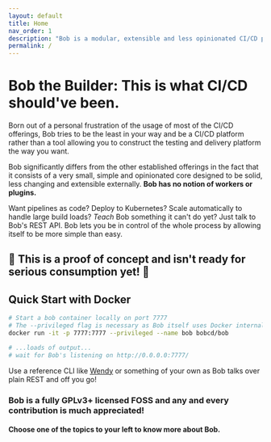 ```yaml
---
layout: default
title: Home
nav_order: 1
description: "Bob is a modular, extensible and less opinionated CI/CD platform."
permalink: /
---
```


# Bob the Builder: This is what CI/CD should've been.

Born out of a personal frustration of the usage of most of the CI/CD offerings,
Bob tries to be the least in your way and be a CI/CD platform rather than a tool
allowing you to construct the testing and delivery platform the way you want.

Bob significantly differs from the other established offerings in the fact that it
consists of a very small, simple and opinionated core designed to be solid, less
changing and extensible externally. **Bob has no notion of workers or plugins.**

Want pipelines as code? Deploy to Kubernetes? Scale automatically to handle large
build loads? _Teach_ Bob something it can't do yet? Just talk to Bob's REST API.
Bob lets you be in control of the whole process by allowing itself to be more
simple than easy.

## 🚧 This is a proof of concept and isn't ready for serious consumption yet! 🚧

## Quick Start with Docker
```bash
# Start a bob container locally on port 7777
# The --privileged flag is necessary as Bob itself uses Docker internally
docker run -it -p 7777:7777 --privileged --name bob bobcd/bob

# ...loads of output...
# wait for Bob's listening on http://0.0.0.0:7777/
```

Use a reference CLI like [Wendy](https://github.com/bob-cd/wendy) or something of
your own as Bob talks over plain REST and off you go!

### Bob is a fully GPLv3+ licensed FOSS and any and every contribution is much appreciated!

#### Choose one of the topics to your left to know more about Bob.
